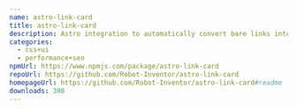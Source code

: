 ```yaml
---
name: astro-link-card
title: astro-link-card
description: Astro integration to automatically convert bare links into link cards.
categories:
  - css+ui
  - performance+seo
npmUrl: https://www.npmjs.com/package/astro-link-card
repoUrl: https://github.com/Robot-Inventor/astro-link-card
homepageUrl: https://github.com/Robot-Inventor/astro-link-card#readme
downloads: 398
---
```

